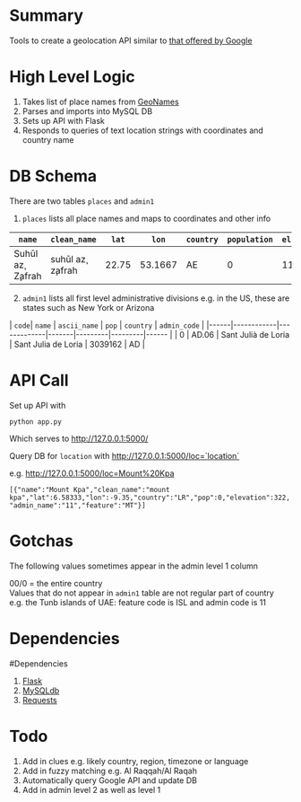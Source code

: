 # Summary
Tools to create a geolocation API similar to [that offered by Google](https://developers.google.com/maps/articles/geolocation)

# High Level Logic

1. Takes list of place names from [GeoNames](http://download.geonames.org/export/dump/)  
2. Parses and imports into MySQL DB  
3. Sets up API with Flask  
4. Responds to queries of text location strings with coordinates and country name  

# DB Schema

There are two tables `places` and `admin1`

1. `places` lists all place names and maps to coordinates and other info

| `name` | `clean_name` | `lat` | `lon` | `country` | `population` | `elevation` | `admin_name` | `feature` |
| ----------|-------------|-----|----|---|-------|--------|--------|-------- |
| Suhūl az̧ Z̧afrah | suhūl az̧ z̧afrah | 22.75 | 53.1667 | AE | 0 | 119 | 00 | 00 | PLN |

2. `admin1` lists all first level administrative divisions e.g. in the US, these are states such as New York or Arizona

| `code`| `name` | `ascii_name` | `pop` | `country` | `admin_code` |
|------|------------|-------------|-------|---------|---------|------ |
| 0 | AD.06 | Sant Julià de Loria | Sant Julia de Loria | 3039162 | AD |

# API Call

Set up API with 

`python app.py`

Which serves to http://127.0.0.1:5000/  

Query DB for `location` with http://127.0.0.1:5000/loc=`location`  

e.g. http://127.0.0.1:5000/loc=Mount%20Kpa

`[{"name":"Mount Kpa","clean_name":"mount kpa","lat":6.58333,"lon":-9.35,"country":"LR","pop":0,"elevation":322,"admin_name":"11","feature":"MT"}]`

# Gotchas

The following values sometimes appear in the admin level 1 column  

00/0 = the entire country  
Values that do not appear in `admin1` table are not regular part of country  
e.g. the Tunb islands of UAE: feature code is ISL and admin code is 11  

# Dependencies

#Dependencies
1. [Flask](http://flask.pocoo.org/)  
2. [MySQLdb](https://pypi.python.org/pypi/MySQL-python/1.2.4)
3. [Requests](http://docs.python-requests.org/en/latest/)

# Todo

1. Add in clues e.g. likely country, region, timezone or language  
2. Add in fuzzy matching e.g. Al Raqqah/Al Raqah  
3. Automatically query Google API and update DB  
4. Add in admin level 2 as well as level 1  